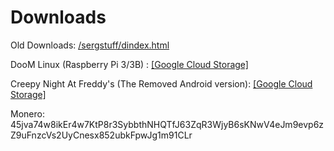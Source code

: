 <meta name="CatCut63b374858d"
content="692BDD5173400C00D0720DB9220B2BF5Y8131" />

# Downloads
Old Downloads: [/sergstuff/dindex.html](/sergstuff/dindex.html)

DooM Linux (Raspberry Pi 3/3B) : [[Google Cloud Storage]](https://storage.googleapis.com/sage-momentum-140108.appspot.com/doomlin.img)

Creepy Night At Freddy's (The Removed Android version): [[Google Cloud Storage]](https://storage.googleapis.com/sage-momentum-140108.appspot.com/cnaf-android-shipping-arm64-es2.apk)







Monero: 45jva74w8ikEr4w7KtP8r3SybbthNHQTfJ63ZqR3WjyB6sKNwV4eJm9evp6zZ9uFnzcVs2UyCnesx852ubkFpwJg1m91CLr
